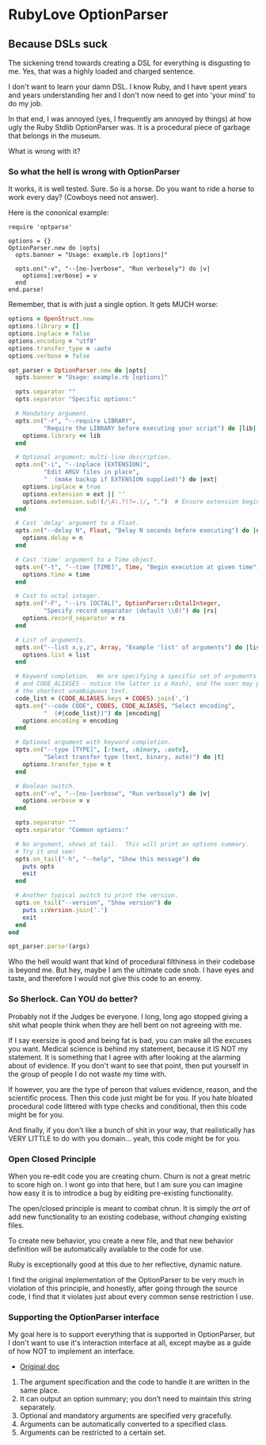 # RubyLove OptionParser
## Because DSLs suck

The sickening trend towards creating a DSL for everything is disgusting to me. Yes, that was a highly loaded and charged sentence.

I don't want to learn your damn DSL. I know Ruby, and I have spent years and years understanding her and I don't now need to get into 'your mind' to do my job.

In that end, I was annoyed (yes, I frequently am annoyed by things) at how ugly the Ruby Stdlib OptionParser was. It is a procedural piece of garbage that belongs in the museum.

What is wrong with it?

### So what the hell is wrong with OptionParser

It works, it is well tested. Sure. So is a horse. Do you want to ride a horse to work every day? (Cowboys need not answer).

Here is the cononical example:

```
require 'optparse'

options = {}
OptionParser.new do |opts|
  opts.banner = "Usage: example.rb [options]"

  opts.on("-v", "--[no-]verbose", "Run verbosely") do |v|
    options[:verbose] = v
  end
end.parse!
```

Remember, that is with just a single option. It gets MUCH worse:

```ruby
options = OpenStruct.new
options.library = []
options.inplace = false
options.encoding = "utf8"
options.transfer_type = :auto
options.verbose = false

opt_parser = OptionParser.new do |opts|
  opts.banner = "Usage: example.rb [options]"

  opts.separator ""
  opts.separator "Specific options:"

  # Mandatory argument.
  opts.on("-r", "--require LIBRARY",
          "Require the LIBRARY before executing your script") do |lib|
    options.library << lib
  end

  # Optional argument; multi-line description.
  opts.on("-i", "--inplace [EXTENSION]",
          "Edit ARGV files in place",
          "  (make backup if EXTENSION supplied)") do |ext|
    options.inplace = true
    options.extension = ext || ''
    options.extension.sub!(/\A\.?(?=.)/, ".")  # Ensure extension begins with dot.
  end

  # Cast 'delay' argument to a Float.
  opts.on("--delay N", Float, "Delay N seconds before executing") do |n|
    options.delay = n
  end

  # Cast 'time' argument to a Time object.
  opts.on("-t", "--time [TIME]", Time, "Begin execution at given time") do |time|
    options.time = time
  end

  # Cast to octal integer.
  opts.on("-F", "--irs [OCTAL]", OptionParser::OctalInteger,
          "Specify record separator (default \\0)") do |rs|
    options.record_separator = rs
  end

  # List of arguments.
  opts.on("--list x,y,z", Array, "Example 'list' of arguments") do |list|
    options.list = list
  end

  # Keyword completion.  We are specifying a specific set of arguments (CODES
  # and CODE_ALIASES - notice the latter is a Hash), and the user may provide
  # the shortest unambiguous text.
  code_list = (CODE_ALIASES.keys + CODES).join(',')
  opts.on("--code CODE", CODES, CODE_ALIASES, "Select encoding",
          "  (#{code_list})") do |encoding|
    options.encoding = encoding
  end

  # Optional argument with keyword completion.
  opts.on("--type [TYPE]", [:text, :binary, :auto],
          "Select transfer type (text, binary, auto)") do |t|
    options.transfer_type = t
  end

  # Boolean switch.
  opts.on("-v", "--[no-]verbose", "Run verbosely") do |v|
    options.verbose = v
  end

  opts.separator ""
  opts.separator "Common options:"

  # No argument, shows at tail.  This will print an options summary.
  # Try it and see!
  opts.on_tail("-h", "--help", "Show this message") do
    puts opts
    exit
  end

  # Another typical switch to print the version.
  opts.on_tail("--version", "Show version") do
    puts ::Version.join('.')
    exit
  end
end

opt_parser.parse!(args)
```

Who the hell would want that kind of procedural filthiness in their codebase is beyond me. But hey, maybe I am the ultimate code snob. I have eyes and taste, and therefore I would not give this code to an enemy.

### So Sherlock. Can YOU do better?

Probably not if the Judges be everyone. I long, long ago stopped giving a shit what people think when they are hell bent on not agreeing with me.

If I say exersize is good and being fat is bad, you can make all the excuses you want. Medical science is behind my statement, because it IS NOT my statement. It is something that I agree with after looking at the alarming about of evidence. If you don't want to see that point, then put yourself in the group of people I do not waste my time with.

If however, you are the type of person that values evidence, reason, and the scientific process. Then this code just might be for you. If you hate bloated procedural code littered with type checks and conditional, then this code might be for you.

And finally, if you don't like a bunch of shit in your way, that realistically has VERY LITTLE to do with you domain... yeah, this code might be for you.

### Open Closed Principle

When you re-edit code you are creating churn. Churn is not a great metric to score high on. I wont go into that here, but I am sure you can imagine how easy it is to introdice a bug by eiditing pre-existing functionality.

The open/closed principle is meant to combat chrun. It is simply the _art_ of add new functionality to an existing codebase, without _changing_ existing files.

To create new behavior, you create a new file, and that new behavior definition will be automatically available to the code for use.

Ruby is exceptionally good at this due to her reflective, dynamic nature.

I find the original implementation of the OptionParser to be very much in violation of this principle, and honestly, after going through the source code, I find that it violates just about every common sense restriction I use.

### Supporting the OptionParser interface

My goal here is to support everything that is supported in OptionParser, but I don't want to use it's interaction interface at all, except maybe as a guide of how NOT to implement an interface.

* [Original doc](http://www.ruby-doc.org/stdlib-2.1.1/libdoc/optparse/rdoc/OptionParser.html)

1. The argument specification and the code to handle it are written in the same place.
2. It can output an option summary; you don’t need to maintain this string separately.
3. Optional and mandatory arguments are specified very gracefully.
4. Arguments can be automatically converted to a specified class.
5. Arguments can be restricted to a certain set.

